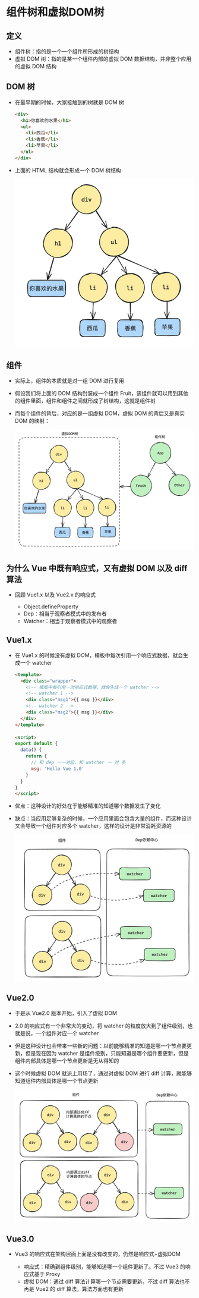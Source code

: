 # 组件树和虚拟DOM树

## 定义

+ 组件树：指的是一个一个组件所形成的树结构
+ 虚拟 DOM 树：指的是某一个组件内部的虚拟 DOM 数据结构，并非整个应用的虚拟 DOM 结构

## DOM 树

+ 在最早期的时候，大家接触到的树就是 DOM 树

  ```html
  <div>
    <h1>你喜欢的水果</h1>
    <ul>
      <li>西瓜</li>
      <li>香蕉</li>
      <li>苹果</li>
    </ul>
  </div>
  ```

+ 上面的 HTML 结构就会形成一个 DOM 树结构

  ![alt text](images/1.png)

## 组件

+ 实际上，组件的本质就是对一组 DOM 进行复用

+ 假设我们将上面的 DOM 结构封装成一个组件 Fruit，该组件就可以用到其他的组件里面，组件和组件之间就形成了树结构，这就是组件树
+ 而每个组件的背后，对应的是一组虚拟 DOM，虚拟 DOM 的背后又是真实 DOM 的映射：

  ![alt text](images/2.png)

## 为什么 Vue 中既有响应式，又有虚拟 DOM 以及 diff 算法

+ 回顾 Vue1.x 以及 Vue2.x 的响应式

  + Object.defineProperty
  + Dep：相当于观察者模式中的发布者
  + Watcher：相当于观察者模式中的观察者

## Vue1.x

+ 在 Vue1.x 的时候没有虚拟 DOM，模板中每次引用一个响应式数据，就会生成一个 watcher

  ```html
  <template>
    <div class="wrapper">
      <!-- 模版中每引用一次响应式数据，就会生成一个 watcher -->
      <!-- watcher 1 -->
      <div class="msg1">{{ msg }}</div>
      <!-- watcher 2 -->
      <div class="msg2">{{ msg }}</div>
    </div>
  </template>

  <script>
  export default {
    data() {
      return {
        // 和 dep 一一对应，和 watcher 一 对 多
        msg: 'Hello Vue 1.0'
      }
    }
  }
  </script>
  ```

+ 优点：这种设计的好处在于能够精准的知道哪个数据发生了变化
+ 缺点：当应用足够复杂的时候，一个应用里面会包含大量的组件，而这种设计又会导致一个组件对应多个 watcher，这样的设计是非常消耗资源的

  ![alt text](images/3.png)

##  Vue2.0

+ 于是从 Vue2.0 版本开始，引入了虚拟 DOM
+ 2.0 的响应式有一个非常大的变动，将 watcher 的粒度放大到了组件级别，也就是说，一个组件对应一个 watcher
+ 但是这种设计也会带来一些新的问题：以前能够精准的知道是哪一个节点要更新，但是现在因为 watcher 是组件级别，只能知道是哪个组件要更新，但是组件内部具体是哪一个节点更新是无从得知的
+ 这个时候虚拟 DOM 就派上用场了，通过对虚拟 DOM 进行 diff 计算，就能够知道组件内部具体是哪一个节点更新

  ![alt text](images/4.png)

##  Vue3.0

+ Vue3 的响应式在架构层面上面是没有改变的，仍然是响应式+虚拟DOM

  + 响应式：精确到组件级别，能够知道哪一个组件更新了。不过 Vue3 的响应式基于 Proxy
  + 虚拟 DOM：通过 diff 算法计算哪一个节点需要更新，不过 diff 算法也不再是 Vue2 的 diff 算法，算法方面也有更新
